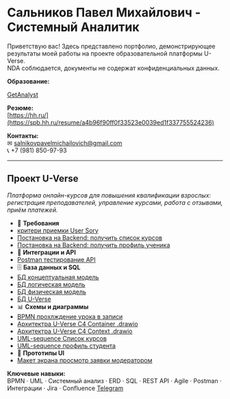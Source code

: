 # Сальников Павел Михайлович  - Системный Аналитик
Приветствую вас!
Здесь представлено портфолио, демонстрирующее результаты моей работы на проекте образовательной платформы U-Verse.  
NDA соблюдается, документы не содержат конфиденциальных данных.

**Образование:**

[GetAnalyst](https://github.com/PavelSALN/PavelSaln/blob/main/%D0%A1%D0%B0%D0%BB%D1%8C%D0%BD%D0%B8%D0%BA%D0%BE%D0%B2%20%D0%9F%D0%B0%D0%B2%D0%B5%D0%BB.png)

**Резюме:**  
[https://hh.ru/](https://spb.hh.ru/resume/a4b96f90ff0f33523e0039ed1f337755524236)

**Контакты:**  
✉ salnikovpavelmichailovich@gmail.com   
📞 +7 (981) 850-97-93

---
## Проект U-Verse  
*Платформа онлайн-курсов для повышения квалификации взрослых: регистрация преподавателей, управление курсами, работа с отзывами, приём платежей.*  
- 📄 **Требования**
- [критери приемки User Sory](https://github.com/PavelSALN/PavelSaln/blob/main/%D0%9A%D1%80%D0%B8%D1%82%D0%B5%D1%80%D0%B8%D0%B8%20%D0%BF%D1%80%D0%B8%D0%B5%D0%BC%D0%BA%D0%B8%20User%20Story.pdf) 
- [Постановка на Backend: получить список курсов](https://github.com/PavelSALN/PavelSaln/blob/main/%D0%9F%D0%BE%D1%81%D1%82%D0%B0%D0%BD%D0%BE%D0%B2%D0%BA%D0%B0%20%D0%BF%D0%BE%D0%BB%D1%83%D1%87%D0%B8%D1%82%D1%8C%20%D1%81%D0%BF%D0%B8%D1%81%D0%BE%D0%BA%20%D0%BA%D1%83%D1%80%D1%81%D0%BE%D0%B2.pdf)
- [Постановка на Backend: получить профиль ученика](https://github.com/PavelSALN/PavelSaln/blob/main/%D0%BF%D0%BE%D1%81%D1%82%D0%B0%D0%BD%D0%BE%D0%B2%D0%BA%D0%B0%20%D0%BF%D0%BE%D0%BB%D1%83%D1%87%D0%B8%D1%82%D1%8C%20%D0%BF%D1%80%D0%BE%D1%84%D0%B8%D0%BB%D1%8C%20%D1%83%D1%87%D0%B5%D0%BD%D0%B8%D0%BA%D0%B0.pdf)
- 🔗 **Интеграции и API**
- [Postman тестирование API](https://www.postman.com/pavel-1582233/workspace/pavel-salnikov-u-verse/collection/46302953-fd582b21-0516-4f15-8ae5-13bd0f69558e?action=share&creator=46302953&active-environment=46302953-e83f14a3-c4b8-4d53-be94-95d474025df0)
- 🗄 **База данных и SQL**
- [БД концептуальная модель](https://github.com/PavelSALN/PavelSaln/blob/main/%D0%91%D0%94%20%D0%BA%D0%BE%D0%BD%D1%86%D0%B5%D0%BF%D1%82%D1%83%D0%B0%D0%BB%D1%8C%D0%BD%D0%B0%D1%8F%20%D0%BC%D0%BE%D0%B4%D0%B5%D0%BB%D1%8C.jpg)
- [БД логическая модель](https://github.com/PavelSALN/PavelSaln/blob/main/%D0%91%D0%94%20%D0%BB%D0%BE%D0%B3%D0%B8%D1%87%D0%B5%D1%81%D0%BA%D0%B0%D1%8F%20%D0%BC%D0%BE%D0%B4%D0%B5%D0%BB%D1%8C.jpg)
- [БД физическая модель](https://github.com/PavelSALN/PavelSaln/blob/main/%D0%91%D0%94%20%D1%84%D0%B8%D0%B7%D0%B8%D1%87%D0%B5%D1%81%D0%BA%D0%B0%D1%8F%20%D0%BC%D0%BE%D0%B4%D0%B5%D0%BB%D1%8C.png)
- [БД U-Verse](https://github.com/PavelSALN/PavelSaln/blob/main/%D0%B1%D0%B4%20%D0%A1%D0%B0%D0%BB%D1%8C%D0%BD%D0%B8%D0%BA%D0%BE%D0%B2%20U-verse)
- 📊 **Схемы и диаграммы**
- [BPMN прохлждение урока в записи](https://github.com/PavelSALN/PavelSaln/blob/main/%D0%9F%D1%80%D0%BE%D1%85%D0%BE%D0%B6%D0%B4%D0%B5%D0%BD%D0%B8%D0%B5%20%D1%83%D1%80%D0%BE%D0%BA%D0%B0%20%D0%B2%20%D0%B7%D0%B0%D0%BF%D0%B8%D1%81%D0%B8.bpmn)
- [Архитектра U-Verse C4 Container .drawio](https://github.com/PavelSALN/PavelSaln/blob/main/%D0%90%D1%80%D1%85%D0%B8%D1%82%D0%B5%D0%BA%D1%82%D1%80%D0%B0%20U-Verse%20C4%20Container.drawio)
- [Архитектра U-Verse C4 Context .drawio](https://github.com/PavelSALN/PavelSaln/blob/main/%D0%90%D1%80%D1%85%D0%B8%D1%82%D0%B5%D0%BA%D1%82%D1%80%D0%B0%20U-Verse%20C4%20Context%20.drawio)
- [UML-sequence Список курсов](https://github.com/PavelSALN/PavelSaln/blob/main/UML-sequence%20%D1%81%D0%BF%D0%B8%D1%81%D0%BE%D0%BA%20%D0%BA%D1%83%D1%80%D1%81%D0%BE%D0%B2.png)
- [UML-sequence профиль студента](https://github.com/PavelSALN/PavelSaln/blob/main/UML-sequence%20%D0%BF%D1%80%D0%BE%D1%84%D0%B8%D0%BB%D1%8C%20%D1%81%D1%82%D1%83%D0%B4%D0%B5%D0%BD%D1%82%D0%B0.png)
- 🎨 **Прототипы UI**
- [Макет экрана просмотр заявки модератором](https://github.com/PavelSALN/PavelSaln/blob/main/%D0%9C%D0%B0%D0%BA%D0%B5%D1%82%20%D1%8D%D0%BA%D1%80%D0%B0%D0%BD%D0%B0%20%D0%BF%D1%80%D0%BE%D1%81%D0%BC%D0%BE%D1%82%D1%80%20%D0%B7%D0%B0%D1%8F%D0%B2%D0%BA%D0%B8%20%D0%BC%D0%BE%D0%B4%D0%B5%D1%80%D0%B0%D1%82%D0%BE%D1%80%D0%BE%D0%BC.png)

**Ключевые навыки:**  
BPMN · UML · Системный анализ · ERD · SQL · REST API · Agile · Postman · Интеграции · Jira · Confluence 
[Telegram](@pavelslkm)

